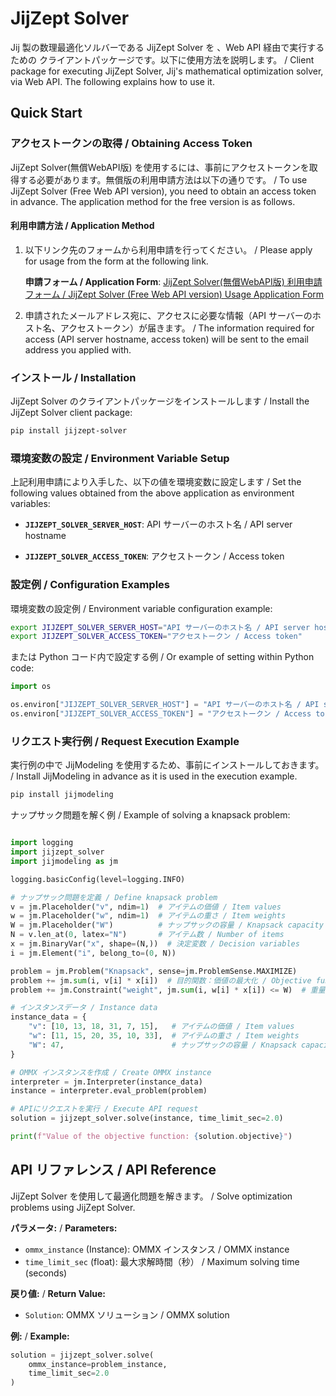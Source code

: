 # JijZept Solver

Jij 製の数理最適化ソルバーである JijZept Solver を 、Web API 経由で実行するための クライアントパッケージです。以下に使用方法を説明します。 / Client package for executing JijZept Solver, Jij's mathematical optimization solver, via Web API. The following explains how to use it.

## Quick Start

### アクセストークンの取得 / Obtaining Access Token

JijZept Solver(無償WebAPI版) を使用するには、事前にアクセストークンを取得する必要があります。無償版の利用申請方法は以下の通りです。 / To use JijZept Solver (Free Web API version), you need to obtain an access token in advance. The application method for the free version is as follows.

#### 利用申請方法 / Application Method

1. 以下リンク先のフォームから利用申請を行ってください。 / Please apply for usage from the form at the following link.

   **申請フォーム / Application Form**: [JijZept Solver(無償WebAPI版) 利用申請フォーム / JijZept Solver (Free Web API version) Usage Application Form](https://docs.google.com/forms/d/e/1FAIpQLScLTRxXGaN7egRkoYcq2ZvFoFXRyYInsmPXlyxk9pF11E9--g/viewform)

2. 申請されたメールアドレス宛に、アクセスに必要な情報（API サーバーのホスト名、アクセストークン）が届きます。 / The information required for access (API server hostname, access token) will be sent to the email address you applied with.

### インストール / Installation

JijZept Solver のクライアントパッケージをインストールします / Install the JijZept Solver client package:

```bash
pip install jijzept-solver
```

### 環境変数の設定 / Environment Variable Setup

上記利用申請により入手した、以下の値を環境変数に設定します / Set the following values obtained from the above application as environment variables:

- **`JIJZEPT_SOLVER_SERVER_HOST`**: API サーバーのホスト名 / API server hostname

- **`JIJZEPT_SOLVER_ACCESS_TOKEN`**: アクセストークン / Access token

### 設定例 / Configuration Examples

環境変数の設定例 / Environment variable configuration example:

```bash
export JIJZEPT_SOLVER_SERVER_HOST="API サーバーのホスト名 / API server hostname"
export JIJZEPT_SOLVER_ACCESS_TOKEN="アクセストークン / Access token"
```

または Python コード内で設定する例 / Or example of setting within Python code:

```python
import os

os.environ["JIJZEPT_SOLVER_SERVER_HOST"] = "API サーバーのホスト名 / API server hostname"
os.environ["JIJZEPT_SOLVER_ACCESS_TOKEN"] = "アクセストークン / Access token"
```

### リクエスト実行例 / Request Execution Example

実行例の中で JijModeling を使用するため、事前にインストールしておきます。 / Install JijModeling in advance as it is used in the execution example.

```python
pip install jijmodeling
```

ナップサック問題を解く例 / Example of solving a knapsack problem:

```python

import logging
import jijzept_solver
import jijmodeling as jm

logging.basicConfig(level=logging.INFO)

# ナップサック問題を定義 / Define knapsack problem
v = jm.Placeholder("v", ndim=1)  # アイテムの価値 / Item values
w = jm.Placeholder("w", ndim=1)  # アイテムの重さ / Item weights
W = jm.Placeholder("W")          # ナップサックの容量 / Knapsack capacity
N = v.len_at(0, latex="N")       # アイテム数 / Number of items
x = jm.BinaryVar("x", shape=(N,))  # 決定変数 / Decision variables
i = jm.Element("i", belong_to=(0, N))

problem = jm.Problem("Knapsack", sense=jm.ProblemSense.MAXIMIZE)
problem += jm.sum(i, v[i] * x[i])  # 目的関数：価値の最大化 / Objective function: maximize value
problem += jm.Constraint("weight", jm.sum(i, w[i] * x[i]) <= W)  # 重量制約 / Weight constraint

# インスタンスデータ / Instance data
instance_data = {
    "v": [10, 13, 18, 31, 7, 15],   # アイテムの価値 / Item values
    "w": [11, 15, 20, 35, 10, 33],  # アイテムの重さ / Item weights
    "W": 47,                        # ナップサックの容量 / Knapsack capacity
}

# OMMX インスタンスを作成 / Create OMMX instance
interpreter = jm.Interpreter(instance_data)
instance = interpreter.eval_problem(problem)

# APIにリクエストを実行 / Execute API request
solution = jijzept_solver.solve(instance, time_limit_sec=2.0)

print(f"Value of the objective function: {solution.objective}")
```

## API リファレンス / API Reference

JijZept Solver を使用して最適化問題を解きます。 / Solve optimization problems using JijZept Solver.

**パラメータ:** / **Parameters:**

- `ommx_instance` (Instance): OMMX インスタンス / OMMX instance
- `time_limit_sec` (float): 最大求解時間（秒） / Maximum solving time (seconds)

**戻り値:** / **Return Value:**

- `Solution`: OMMX ソリューション / OMMX solution

**例:** / **Example:**

```python
solution = jijzept_solver.solve(
    ommx_instance=problem_instance,
    time_limit_sec=2.0
)
```
